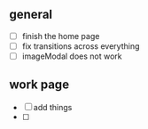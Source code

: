 ## general

- [ ] finish the home page
- [ ] fix transitions across everything
- [ ] imageModal does not work

## work page

- [ ] add things
- [ ]

